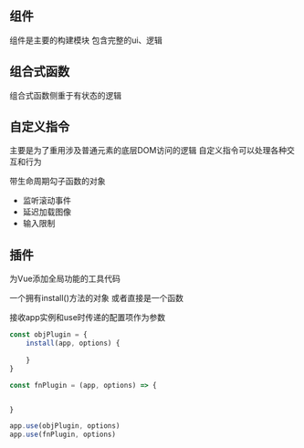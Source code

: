 ## 组件
组件是主要的构建模块
包含完整的ui、逻辑
## 组合式函数
组合式函数侧重于有状态的逻辑
## 自定义指令
主要是为了重用涉及普通元素的底层DOM访问的逻辑
自定义指令可以处理各种交互和行为

带生命周期勾子函数的对象

+ 监听滚动事件
+ 延迟加载图像
+ 输入限制


## 插件
为Vue添加全局功能的工具代码

一个拥有install()方法的对象
或者直接是一个函数

接收app实例和use时传递的配置项作为参数

```js
const objPlugin = {
	install(app, options) {
	
	}
}

const fnPlugin = (app, options) => {


}

app.use(objPlugin, options)
app.use(fnPlugin, options)
```